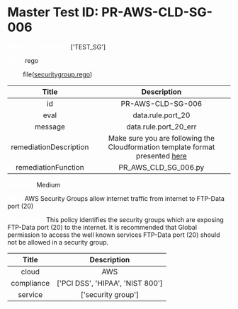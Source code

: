 



# Master Test ID: PR-AWS-CLD-SG-006


***<font color="white">Master Snapshot Id:</font>*** ['TEST_SG']

***<font color="white">type:</font>*** rego

***<font color="white">rule:</font>*** file([securitygroup.rego])  
  
  
  
  

|Title|Description|
| :---: | :---: |
|id|PR-AWS-CLD-SG-006|
|eval|data.rule.port_20|
|message|data.rule.port_20_err|
|remediationDescription|Make sure you are following the Cloudformation template format presented <a href='https://docs.aws.amazon.com/AWSCloudFormation/latest/UserGuide/aws-properties-ec2-security-group.html' target='_blank'>here</a>|
|remediationFunction|PR_AWS_CLD_SG_006.py|


***<font color="white">Severity:</font>*** Medium

***<font color="white">Title:</font>*** AWS Security Groups allow internet traffic from internet to FTP-Data port (20)

***<font color="white">Description:</font>*** This policy identifies the security groups which are exposing FTP-Data port (20) to the internet. It is recommended that Global permission to access the well known services FTP-Data port (20) should not be allowed in a security group.  
  
  

|Title|Description|
| :---: | :---: |
|cloud|AWS|
|compliance|['PCI DSS', 'HIPAA', 'NIST 800']|
|service|['security group']|



[securitygroup.rego]: https://github.com/prancer-io/prancer-compliance-test/tree/master/aws/cloud/securitygroup.rego
